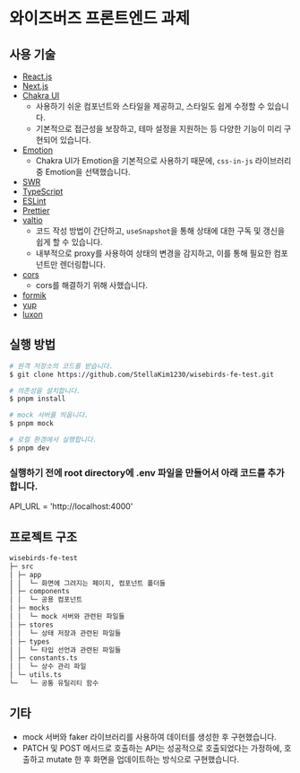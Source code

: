 # 와이즈버즈 프론트엔드 과제

## 사용 기술

- [React.js](https://ko.legacy.reactjs.org/)
- [Next.js](https://nextjs.org/)
- [Chakra UI](https://chakra-ui.com/)
  - 사용하기 쉬운 컴포넌트와 스타일을 제공하고, 스타일도 쉽게 수정할 수 있습니다.
  - 기본적으로 접근성을 보장하고, 테마 설정을 지원하는 등 다양한 기능이 미리 구현되어 있습니다.
- [Emotion](https://emotion.sh/docs/introduction)
  - Chakra UI가 Emotion을 기본적으로 사용하기 때문에, `css-in-js` 라이브러리 중 Emotion을 선택했습니다.
- [SWR](https://swr.vercel.app/ko)
- [TypeScript](https://www.typescriptlang.org/)
- [ESLint](https://eslint.org/docs/latest/rules/prefer-const)
- [Prettier](https://prettier.io/)
- [valtio](https://github.com/pmndrs/valtio)
  - 코드 작성 방법이 간단하고, `useSnapshot`을 통해 상태에 대한 구독 및 갱신을 쉽게 할 수 있습니다.
  - 내부적으로 proxy를 사용하여 상태의 변경을 감지하고, 이를 통해 필요한 컴포넌트만 렌더링합니다.
- [cors](https://github.com/expressjs/cors#readme)
  - cors를 해결하기 위해 사했습니다.
- [formik](https://formik.org/)
- [yup](https://github.com/jquense/yup)
- [luxon](https://moment.github.io/luxon/#/)

## 실행 방법

```bash
# 원격 저장소의 코드를 받습니다.
$ git clone https://github.com/StellaKim1230/wisebirds-fe-test.git

# 의존성을 설치합니다.
$ pnpm install

# mock 서버를 띄웁니다.
$ pnpm mock

# 로컬 환경에서 실행합니다.
$ pnpm dev
```

### 실행하기 전에 root directory에 .env 파일을 만들어서 아래 코드를 추가합니다.

API_URL = 'http://localhost:4000'

## 프로젝트 구조

```bash
wisebirds-fe-test
├─ src
│ ├─ app
│ │  └─ 화면에 그려지는 페이지, 컴포넌트 폴더들
│ ├─ components
│ │  └─ 공용 컴포넌트
│ ├─ mocks
│ │  └─ mock 서버와 관련된 파일들
│ ├─ stores
│ │  └─ 상태 저장과 관련된 파일들
│ ├─ types
│ │  └─ 타입 선언과 관련된 파일들
│ ├─ constants.ts
│ │  └─ 상수 관리 파일
│ └─ utils.ts
└─   └─ 공통 유틸리티 함수
```

## 기타

- mock 서버와 faker 라이브러리를 사용하여 데이터를 생성한 후 구현했습니다.
- PATCH 및 POST 메서드로 호출하는 API는 성공적으로 호출되었다는 가정하에, 호출하고 mutate 한 후 화면을 업데이트하는 방식으로 구현했습니다.
